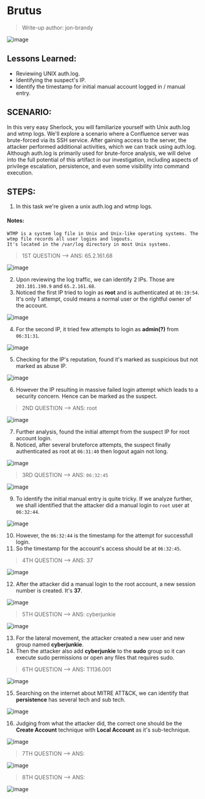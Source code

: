 # Brutus
> Write-up author: jon-brandy

![image](https://github.com/jon-brandy/hackthebox/assets/70703371/332c0735-36c7-4419-8b0a-c3bd0e6699f2)


## Lessons Learned:
- Reviewing UNIX auth.log.
- Identifying the suspect's IP.
- Identify the timestamp for initial manual account logged in / manual entry.

## SCENARIO:
In this very easy Sherlock, you will familiarize yourself with Unix auth.log and wtmp logs. We'll explore a scenario where a Confluence server was brute-forced via its SSH service. After gaining access to the server, the attacker performed additional activities, which we can track using auth.log. Although auth.log is primarily used for brute-force analysis, we will delve into the full potential of this artifact in our investigation, including aspects of privilege escalation, persistence, and even some visibility into command execution.

## STEPS:
1. In this task we're given a unix auth.log and wtmp logs.

#### Notes:

```
WTMP is a system log file in Unix and Unix-like operating systems. The wtmp file records all user logins and logouts.
It's located in the /var/log directory in most Unix systems.
```

> 1ST QUESTION --> ANS: 65.2.161.68

![image](https://github.com/jon-brandy/hackthebox/assets/70703371/7af97fb5-68f5-418a-898a-cde091decf5e)


2. Upon reviewing the log traffic, we can identify 2 IPs. Those are `203.101.190.9` and `65.2.161.68`.
3. Noticed the first IP tried to login as **root** and is authenticated at `06:19:54`. It's only 1 attempt, could means a normal user or the rightful owner of the account.

![image](https://github.com/jon-brandy/hackthebox/assets/70703371/4b0d7435-4d0b-4228-a491-c7d07dee7632)


4. For the second IP, it tried few attempts to login as **admin(?)** from `06:31:31`.

![image](https://github.com/jon-brandy/hackthebox/assets/70703371/57da3c0c-c873-463d-90a2-e44f66ccd9e5)


5. Checking for the IP's reputation, found it's marked as suspicious but not marked as abuse IP.

![image](https://github.com/jon-brandy/hackthebox/assets/70703371/fd72441a-091b-42a2-bcbc-323e81cb013c)


6. However the IP resulting in massive failed login attempt which leads to a security concern. Hence can be marked as the suspect.

> 2ND QUESTION --> ANS: root

![image](https://github.com/jon-brandy/hackthebox/assets/70703371/c4b3119b-f1a6-48e8-b4ec-5c689da1984a)


7. Further analysis, found the initial attempt from the suspect IP for root account login.
8. Noticed, after several bruteforce attempts, the suspect finally authenticated as root at `06:31:40` then logout again not long.

![image](https://github.com/jon-brandy/hackthebox/assets/70703371/12ed629d-a2ac-46f4-9480-17b6721e7495)


> 3RD QUESTION --> ANS: `06:32:45`

![image](https://github.com/jon-brandy/hackthebox/assets/70703371/110ca3ed-445d-435a-9b97-d24c45ba47fd)

9. To identify the initial manual entry is quite tricky. If we analyze further, we shall identified that the attacker did a manual login to `root` user at `06:32:44`.

![image](https://github.com/jon-brandy/hackthebox/assets/70703371/c6364eb9-ed9e-42de-b486-f60b45528c07)


10. However, the `06:32:44` is the timestamp for the attempt for successfull login.
11. So the timestamp for the account's access should be at `06:32:45`.



> 4TH QUESTION --> ANS: 37

![image](https://github.com/jon-brandy/hackthebox/assets/70703371/9357b082-412e-4fe2-8418-9770175aa017)


12. After the attacker did a manual login to the root account, a new session number is created. It's **37**.

![image](https://github.com/jon-brandy/hackthebox/assets/70703371/8536251c-673e-4e93-80a0-fd97a4868b0d)



> 5TH QUESTION --> ANS: cyberjunkie

![image](https://github.com/jon-brandy/hackthebox/assets/70703371/66eb2ed9-d302-4e9b-b3f2-367dcc8ecb67)


13. For the lateral movement, the attacker created a new user and new group named **cyberjunkie**.
14. Then the attacker also add **cyberjunkie** to the **sudo** group so it can execute sudo permissions or open any files that requires sudo.

> 6TH QUESTION --> ANS: T1136.001

![image](https://github.com/jon-brandy/hackthebox/assets/70703371/5ccabb66-c177-4d59-9657-e2e411f6dbd7)


15. Searching on the internet about MITRE ATT&CK, we can identify that **persistence** has several tech and sub tech.

![image](https://github.com/jon-brandy/hackthebox/assets/70703371/4df6453d-fdf9-4ff3-983b-a40a41468328)


16. Judging from what the attacker did, the correct one should be the **Create Account** technique with **Local Account** as it's sub-technique.

![image](https://github.com/jon-brandy/hackthebox/assets/70703371/51fa79a9-78fe-47eb-a1eb-ae06959b5414)


> 7TH QUESTION --> ANS:

![image](https://github.com/jon-brandy/hackthebox/assets/70703371/4dffcc64-f4c4-48d9-b674-1e7c3140be20)


> 8TH QUESTION --> ANS:

![image](https://github.com/jon-brandy/hackthebox/assets/70703371/e2e4ac94-d7a5-48ec-af40-ea78df85b254)

